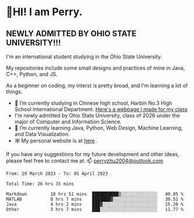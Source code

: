 # 🌄HI! I am Perry. <br> #
## NEWLY ADMITTED BY OHIO STATE UNIVERSITY!!! ##  
I'm an international student studying in the Ohio State University. <br>

My repositories include some small designs and practices of mine in Java, C++, Python, and JS. <br>

As a beginner on coding, my interst is pretty broad, and I'm learning a lot of things. <br>
- 🔭 I’m currently studying in Chinese high school, Harbin No.3 High School International Department. [Here's a webpage I made for my class](https://perry2004.github.io/weirdos/)
- I'm newly admitted by Ohio State University, class of 2026 under the major of Computer and Information Science. 
- 🌱 I’m currently learning Java, Python, Web Design, Machine Learning, and Data Visualization. 
- 🕸️ My personal website is at <a href="https://zhu-yp.cn">here</a> .  

If you have any suggestions for my future development and other ideas, please feel free to contact me at: 📫 [perryzhu2004@outlook.com](mailto:perryzhu2004@outlook.com)

<!--START_SECTION:waka-->

```text
From: 29 March 2023 - To: 05 April 2023

Total Time: 26 hrs 35 mins

Markdown         10 hrs 51 mins  ██████████▒░░░░░░░░░░░░░░   40.85 %
MATLAB           8 hrs 7 mins    ███████▓░░░░░░░░░░░░░░░░░   30.52 %
Java             4 hrs 2 mins    ███▓░░░░░░░░░░░░░░░░░░░░░   15.20 %
Other            3 hrs 7 mins    ███░░░░░░░░░░░░░░░░░░░░░░   11.77 %
```

<!--END_SECTION:waka-->